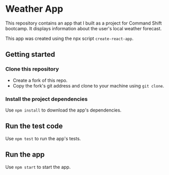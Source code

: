 # Weather App
This repository contains an app that I built as a project for Command Shift bootcamp. It displays information about the user's local weather forecast.

This app was created using the npx script `create-react-app`.

## Getting started

### Clone this repository
- Create a fork of this repo.
- Copy the fork's git address and clone to your machine using `git clone`. 

### Install the project dependencies
Use `npm install` to download the app's dependencies.

## Run the test code
Use `npm test` to run the app's tests.

## Run the app
Use `npm start` to start the app.


